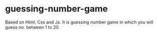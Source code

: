 # guessing-number-game
Based on Html, Css and Js.
It is guessing number game in which you will guess no. between 1 to 20. 
